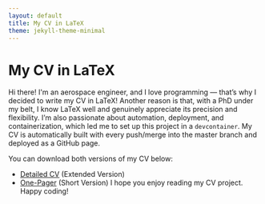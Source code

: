 ```yaml
---
layout: default
title: My CV in LaTeX
theme: jekyll-theme-minimal
---
```


# My CV in LaTeX

Hi there! I'm an aerospace engineer, and I love programming — that’s why I decided to write my CV in LaTeX! Another reason is that, with a PhD under my belt, I know LaTeX well and genuinely appreciate its precision and flexibility. I’m also passionate about automation, deployment, and containerization, which led me to set up this project in a `devcontainer`. My CV is automatically built with every push/merge into the master branch and deployed as a GitHub page.

You can download both versions of my CV below:

- [Detailed CV](./long.pdf) (Extended Version)
- [One-Pager](./short.pdf) (Short Version)
I hope you enjoy reading my CV project. Happy coding!
